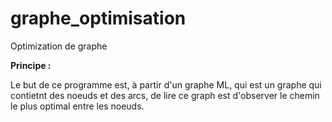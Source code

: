 # graphe_optimisation
Optimization de graphe 

<b>Principe : </b>

Le but de ce programme est, à partir d'un graphe ML, qui est un graphe qui contietnt des noeuds et des arcs, de lire ce graph est d'observer le chemin le plus optimal entre les noeuds.

